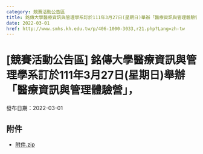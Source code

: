 ```yaml
---
category: 競賽活動公告區
title: 銘傳大學醫療資訊與管理學系訂於111年3月27日(星期日)舉辦「醫療資訊與管理體驗營」，
date: 2022-03-01
href: http://www.smhs.kh.edu.tw/p/406-1000-3033,r21.php?Lang=zh-tw
---
```


# [競賽活動公告區] 銘傳大學醫療資訊與管理學系訂於111年3月27日(星期日)舉辦「醫療資訊與管理體驗營」，

發布日期：2022-03-01



## 附件

- [附件.zip](https://www.smhs.kh.edu.tw/app/index.php?Action=downloadfile&file=WVhSMFlXTm9MekkyTDNCMFlWOHlOemN5WHpjNE1EZzBNekJmTURNNU16a3VlbWx3&fname=DGGGROTSYWQO41XX50LKSWHGRK30OOLKDGUWTSKK4125MLVWKPROVTPOUSSSPKPO)
